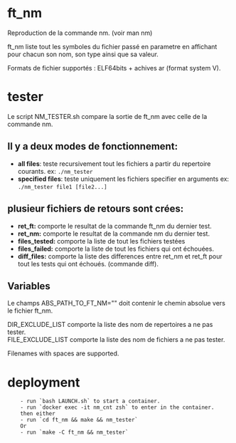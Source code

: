 # ft_nm

Reproduction de la commande nm. (voir man nm)

ft_nm liste tout les symboles du fichier passé en parametre en affichant pour chacun son nom, son type ainsi que sa valeur.

Formats de fichier supportés : ELF64bits + achives ar (format system V).

# tester

Le script NM_TESTER.sh compare la sortie de ft_nm avec celle de la commande nm.

 ## Il y a deux modes de fonctionnement:

* **all files**:
        teste recursivement tout les fichiers a partir du repertoire courants.
        ex: `./nm_tester`
* **specified files**:
        teste uniquement les fichiers specifier en arguments
        ex: `./nm_tester file1 [file2...]`
## plusieur fichiers de retours sont crées:

* **ret_ft:** comporte le resultat de la commande ft_nm du dernier test.
* **ret_nm:** comporte le resultat de la commande nm du dernier test.
* **files_tested:** comporte la liste de tout les fichiers testées
* **files_failed:** comporte la liste de tout les fichiers qui ont échouées.
* **diff_files:** comporte la liste des differences entre ret_nm et ret_ft pour tout les tests qui ont échoués. (commande diff).

## Variables
Le champs ABS_PATH_TO_FT_NM="" doit contenir le chemin absolue vers le fichier ft_nm.

DIR_EXCLUDE_LIST comporte la liste des nom de repertoires a ne pas tester.
<br />FILE_EXCLUDE_LIST comporte la liste des nom de fichiers a ne pas tester.

Filenames with spaces are supported. 

# deployment
        - run `bash LAUNCH.sh` to start a container.
        - run `docker exec -it nm_cnt zsh` to enter in the container.
        then either
        - run `cd ft_nm && make && nm_tester`
        Or
        - run `make -C ft_nm && nm_tester`